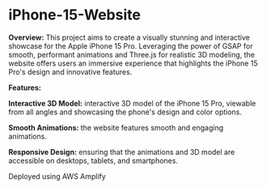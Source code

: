 # iPhone-15-Website
**Overview:**
This project aims to create a visually stunning and interactive showcase for the Apple iPhone 15 Pro. Leveraging the power of GSAP for smooth, performant animations and Three.js for realistic 3D modeling, the website offers users an immersive experience that highlights the iPhone 15 Pro's design and innovative features.

**Features:**

**Interactive 3D Model:** interactive 3D model of the iPhone 15 Pro, viewable from all angles and showcasing the phone's design and color options.

**Smooth Animations:** the website features smooth and engaging animations.

**Responsive Design:** ensuring that the animations and 3D model are accessible on desktops, tablets, and smartphones.

Deployed using AWS Amplify
